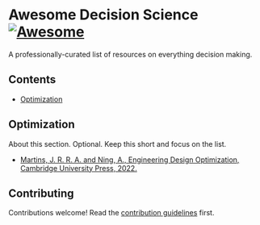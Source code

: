 # Awesome Decision Science [![Awesome](https://awesome.re/badge.svg)](https://awesome.re)

A professionally-curated list of resources on everything decision making.


## Contents

- [Optimization](#optimization)

## Optimization

About this section. Optional. Keep this short and focus on the list.

- [Martins, J. R. R. A. and Ning, A., Engineering Design Optimization, Cambridge University Press, 2022.](https://mdobook.github.io/)

## Contributing

Contributions welcome! Read the [contribution guidelines](contributing.md) first.
